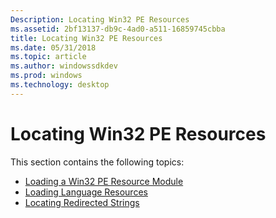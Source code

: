 ```yaml
---
Description: Locating Win32 PE Resources
ms.assetid: 2bf13137-db9c-4ad0-a511-16859745cbba
title: Locating Win32 PE Resources
ms.date: 05/31/2018
ms.topic: article
ms.author: windowssdkdev
ms.prod: windows
ms.technology: desktop
---
```


# Locating Win32 PE Resources

This section contains the following topics:

-   [Loading a Win32 PE Resource Module](loading-a-win32-pe-resource-module.md)
-   [Loading Language Resources](loading-language-resources.md)
-   [Locating Redirected Strings](locating-redirected-strings.md)

 

 



